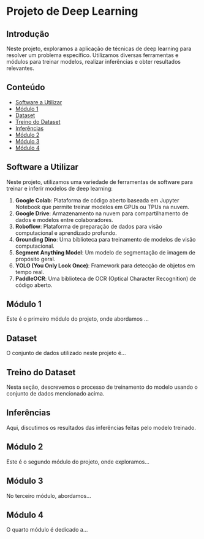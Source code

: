 # Projeto de Deep Learning

## Introdução
Neste projeto, exploramos a aplicação de técnicas de deep learning para resolver um problema específico. Utilizamos diversas ferramentas e módulos para treinar modelos, realizar inferências e obter resultados relevantes.

## Conteúdo
- [Software a Utilizar](#software-a-utilizar)
- [Módulo 1](#módulo-1)
- [Dataset](#dataset)
- [Treino do Dataset](#treino-do-dataset)
- [Inferências](#inferências)
- [Módulo 2](#módulo-2)
- [Módulo 3](#módulo-3)
- [Módulo 4](#módulo-4)

## Software a Utilizar
Neste projeto, utilizamos uma variedade de ferramentas de software para treinar e inferir modelos de deep learning:
1. **Google Colab**: Plataforma de código aberto baseada em Jupyter Notebook que permite treinar modelos em GPUs ou TPUs na nuvem.
2. **Google Drive**: Armazenamento na nuvem para compartilhamento de dados e modelos entre colaboradores.
3. **Roboflow**: Plataforma de preparação de dados para visão computacional e aprendizado profundo.
4. **Grounding Dino**: Uma biblioteca para treinamento de modelos de visão computacional.
5. **Segment Anything Model**: Um modelo de segmentação de imagem de propósito geral.
6. **YOLO (You Only Look Once)**: Framework para detecção de objetos em tempo real.
7. **PaddleOCR**: Uma biblioteca de OCR (Optical Character Recognition) de código aberto.

## Módulo 1
Este é o primeiro módulo do projeto, onde abordamos ...

## Dataset
O conjunto de dados utilizado neste projeto é...

## Treino do Dataset
Nesta seção, descrevemos o processo de treinamento do modelo usando o conjunto de dados mencionado acima.

## Inferências
Aqui, discutimos os resultados das inferências feitas pelo modelo treinado.

## Módulo 2
Este é o segundo módulo do projeto, onde exploramos...

## Módulo 3
No terceiro módulo, abordamos...

## Módulo 4
O quarto módulo é dedicado a...

